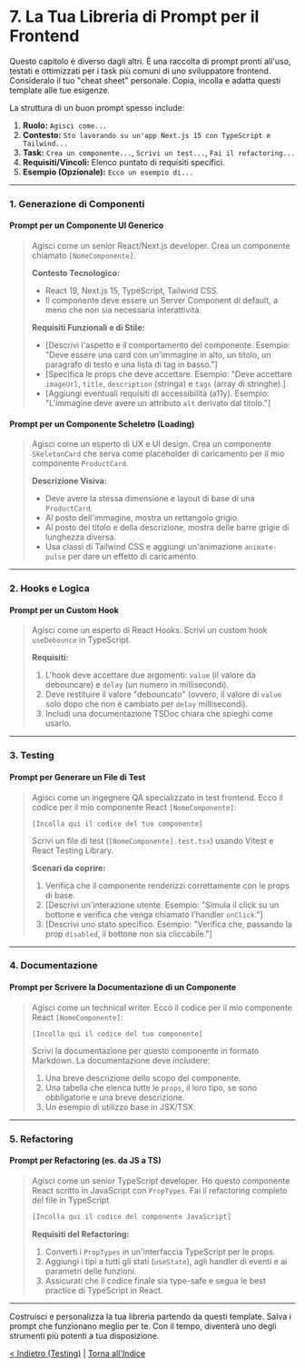 # 7. La Tua Libreria di Prompt per il Frontend

Questo capitolo è diverso dagli altri. È una raccolta di prompt pronti all'uso, testati e ottimizzati per i task più comuni di uno sviluppatore frontend. Consideralo il tuo "cheat sheet" personale. Copia, incolla e adatta questi template alle tue esigenze.

La struttura di un buon prompt spesso include:

1.  **Ruolo:** `Agisci come...`
2.  **Contesto:** `Sto lavorando su un'app Next.js 15 con TypeScript e Tailwind...`
3.  **Task:** `Crea un componente...`, `Scrivi un test...`, `Fai il refactoring...`
4.  **Requisiti/Vincoli:** Elenco puntato di requisiti specifici.
5.  **Esempio (Opzionale):** `Ecco un esempio di...`

---

### 1. Generazione di Componenti

#### Prompt per un Componente UI Generico

> Agisci come un senior React/Next.js developer.
> Crea un componente chiamato `[NomeComponente]`.
>
> **Contesto Tecnologico:**
>
> - React 19, Next.js 15, TypeScript, Tailwind CSS.
> - Il componente deve essere un Server Component di default, a meno che non sia necessaria interattività.
>
> **Requisiti Funzionali e di Stile:**
>
> - [Descrivi l'aspetto e il comportamento del componente. Esempio: "Deve essere una card con un'immagine in alto, un titolo, un paragrafo di testo e una lista di tag in basso."]
> - [Specifica le props che deve accettare. Esempio: "Deve accettare `imageUrl`, `title`, `description` (stringa) e `tags` (array di stringhe).]
> - [Aggiungi eventuali requisiti di accessibilità (a11y). Esempio: "L'immagine deve avere un attributo `alt` derivato dal titolo."]

#### Prompt per un Componente Scheletro (Loading)

> Agisci come un esperto di UX e UI design.
> Crea un componente `SkeletonCard` che serva come placeholder di caricamento per il mio componente `ProductCard`.
>
> **Descrizione Visiva:**
>
> - Deve avere la stessa dimensione e layout di base di una `ProductCard`.
> - Al posto dell'immagine, mostra un rettangolo grigio.
> - Al posto del titolo e della descrizione, mostra delle barre grigie di lunghezza diversa.
> - Usa classi di Tailwind CSS e aggiungi un'animazione `animate-pulse` per dare un effetto di caricamento.

---

### 2. Hooks e Logica

#### Prompt per un Custom Hook

> Agisci come un esperto di React Hooks.
> Scrivi un custom hook `useDebounce` in TypeScript.
>
> **Requisiti:**
>
> 1.  L'hook deve accettare due argomenti: `value` (il valore da debouncare) e `delay` (un numero in millisecondi).
> 2.  Deve restituire il valore "debouncato" (ovvero, il valore di `value` solo dopo che non è cambiato per `delay` millisecondi).
> 3.  Includi una documentazione TSDoc chiara che spieghi come usarlo.

---

### 3. Testing

#### Prompt per Generare un File di Test

> Agisci come un ingegnere QA specializzato in test frontend.
> Ecco il codice per il mio componente React `[NomeComponente]`:
>
> ```tsx
> [Incolla qui il codice del tuo componente]
> ```
>
> Scrivi un file di test (`[NomeComponente].test.tsx`) usando Vitest e React Testing Library.
>
> **Scenari da coprire:**
>
> 1.  Verifica che il componente renderizzi correttamente con le props di base.
> 2.  [Descrivi un'interazione utente. Esempio: "Simula il click su un bottone e verifica che venga chiamato l'handler `onClick`."]
> 3.  [Descrivi uno stato specifico. Esempio: "Verifica che, passando la prop `disabled`, il bottone non sia cliccabile."]

---

### 4. Documentazione

#### Prompt per Scrivere la Documentazione di un Componente

> Agisci come un technical writer.
> Ecco il codice per il mio componente React `[NomeComponente]`:
>
> ```tsx
> [Incolla qui il codice del tuo componente]
> ```
>
> Scrivi la documentazione per questo componente in formato Markdown. La documentazione deve includere:
>
> 1.  Una breve descrizione dello scopo del componente.
> 2.  Una tabella che elenca tutte le `props`, il loro tipo, se sono obbligatorie e una breve descrizione.
> 3.  Un esempio di utilizzo base in JSX/TSX.

---

### 5. Refactoring

#### Prompt per Refactoring (es. da JS a TS)

> Agisci come un senior TypeScript developer.
> Ho questo componente React scritto in JavaScript con `PropTypes`. Fai il refactoring completo del file in TypeScript.
>
> ```jsx
> [Incolla qui il codice del componente JavaScript]
> ```
>
> **Requisiti del Refactoring:**
>
> 1.  Converti i `PropTypes` in un'interfaccia TypeScript per le props.
> 2.  Aggiungi i tipi a tutti gli stati (`useState`), agli handler di eventi e ai parametri delle funzioni.
> 3.  Assicurati che il codice finale sia type-safe e segua le best practice di TypeScript in React.

---

Costruisci e personalizza la tua libreria partendo da questi template. Salva i prompt che funzionano meglio per te. Con il tempo, diventerà uno degli strumenti più potenti a tua disposizione.

[< Indietro (Testing)](./06-testing-e-debugging.md) | [Torna all'Indice](./index.md)

